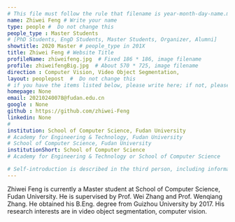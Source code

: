 ```yaml
---
# This file must follow the rule that filename is year-month-day-name.md .
name: Zhiwei Feng # Write your name
type: people #  Do not change this
people_type : Master Students
# [PhD Students, EngD Students, Master Students, Organizer, Alumni]
showtitle: 2020 Master # people_type in 201X
title: Zhiwei Feng # Website Title
profileName: zhiweifeng.jpg  # Fixed 186 * 186, image filename
profile: zhiweifengBig.jpg  # About 570 * 725, image filename
direction : Computer Vision, Video Object Segmentation,
layout: peoplepost  #  Do not change this
# if you have the items listed below, please write here; if not, please write None.
homepage: None
email: 20210240078@fudan.edu.cn
google : None
github : https://github.com/zhiwei-Feng
linkedin: None
# 
institution: School of Computer Science, Fudan University
# Academy for Engineering & Technology, Fudan University
# School of Computer Science, Fudan University
institutionShort: School of Computer Science
# Academy for Engineering & Technology or School of Computer Science

# Self-introduction is described in the third person, including information such as educational experience
---
```


Zhiwei Feng is currently a Master student at School of Computer Science, Fudan University. He is supervised by Prof. Wei Zhang and Prof. Wenqiang Zhang. He obtained his B.Eng. degree from Guizhou University by 2017. His research interests are in video object segmentation, computer vision.




 

